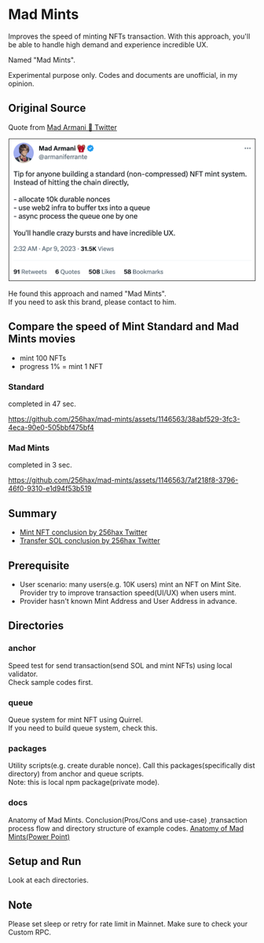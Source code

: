 # Mad Mints
Improves the speed of minting NFTs transaction. With this approach, you'll be able to handle high demand and experience incredible UX.  

Named "Mad Mints".  

Experimental purpose only. Codes and documents are unofficial, in my opinion.

## Original Source
Quote from [Mad Armani 🎒 Twitter](https://twitter.com/armaniferrante/status/1644755048436736001)

![Tweet](https://github.com/256hax/mad-mints/blob/main/docs/screenshot/armani-tweet.png?raw=true)

He found this approach and named "Mad Mints".  
If you need to ask this brand, please contact to him.

## Compare the speed of Mint Standard and Mad Mints movies
- mint 100 NFTs
- progress 1% = mint 1 NFT

### Standard
completed in 47 sec.  

https://github.com/256hax/mad-mints/assets/1146563/38abf529-3fc3-4eca-90e0-505bbf475bf4

### Mad Mints
completed in 3 sec.  

https://github.com/256hax/mad-mints/assets/1146563/7af218f8-3796-46f0-9310-e1d94f53b519

## Summary
- [Mint NFT conclusion by 256hax Twitter](https://twitter.com/256hax/status/1662963913078734850)
- [Transfer SOL conclusion by 256hax Twitter](https://twitter.com/256hax/status/1661189677406208001)

## Prerequisite
- User scenario: many users(e.g. 10K users) mint an NFT on Mint Site. Provider try to improve transaction speed(UI/UX) when users mint.
- Provider hasn't known Mint Address and User Address in advance.

## Directories
### anchor
Speed test for send transaction(send SOL and mint NFTs) using local validator.  
Check sample codes first.

### queue
Queue system for mint NFT using Quirrel.  
If you need to build queue system, check this.

### packages
Utility scripts(e.g. create durable nonce). Call this packages(specifically dist directory) from anchor and queue scripts.  
Note: this is local npm package(private mode).

### docs
Anatomy of Mad Mints. Conclusion(Pros/Cons and use-case) ,transaction process flow and directory structure of example codes.
[Anatomy of Mad Mints(Power Point)](https://github.com/256hax/mad-mints/blob/main/docs/Mad-Mints.pptx)

## Setup and Run
Look at each directories.

## Note
Please set sleep or retry for rate limit in Mainnet. Make sure to check your Custom RPC.